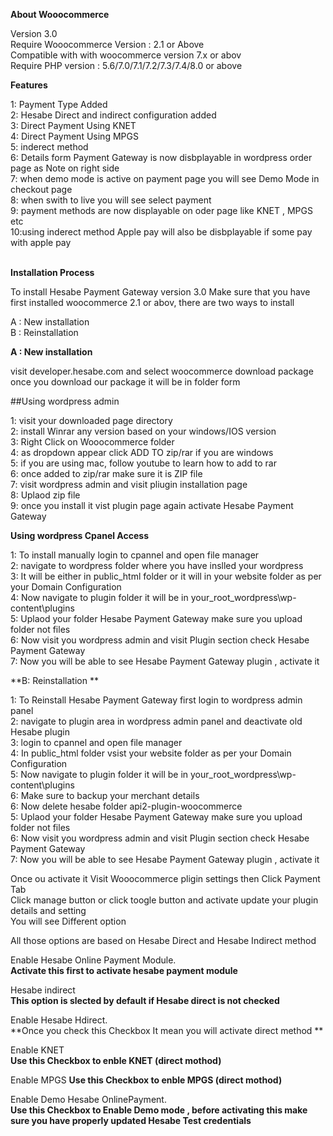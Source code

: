 **About Wooocommerce**

Version 3.0</br>
Require Wooocommerce Version : 2.1 or Above</br>
Compatible with with woocommerce version 7.x or abov</br>
Require PHP version : 5.6/7.0/7.1/7.2/7.3/7.4/8.0 or above</br>

**Features**

1: Payment Type Added </br>
2: Hesabe Direct and indirect configuration added</br>
3: Direct Payment Using KNET</br>
4: Direct Payment Using MPGS</br>
5: inderect method </br>
6: Details form Payment Gateway is now disbplayable in wordpress order page as Note on right side</br>
7: when demo mode is active on payment page you will see Demo Mode in checkout page</br>
8: when swith to live you will see select payment </br>
9: payment methods are now displayable on oder page like KNET , MPGS etc</br>
10:using inderect method Apple pay will also be disbplayable if some pay with apple pay</br></br>


**Installation Process**

To install Hesabe Payment Gateway version 3.0 Make sure that you have first installed woocommerce 2.1 or abov, there are two ways to install </br>

A : New installation</br>
B : Reinstallation</br>

**A : New installation**

visit developer.hesabe.com and select woocommerce download package once you download our package it will be in folder form</br>

##Using wordpress admin

1: visit your downloaded page directory </br>
2: install Winrar any version based on your windows/IOS version</br>
3: Right Click on Wooocommerce folder </br>
4: as dropdown appear click ADD TO zip/rar if you are windows</br>
5: if you are using mac, follow youtube to learn how to add to rar</br>
6: once added to zip/rar make sure it is ZIP file</br>
7: visit wordpress admin and visit pliugin installation page </br>
8: Uplaod zip file</br>
9: once you install it vist plugin page again activate Hesabe Payment Gateway </br>

**Using wordpress Cpanel Access**

1: To install manually login to cpannel and open file manager</br>
2: navigate to wordpress folder where you have inslled your wordpress </br>
3: It will be either in public_html folder or it will in your website folder as per your Domain Configuration</br>
4: Now navigate to plugin folder it will be in your_root_wordpress\wp-content\plugins</br>
5: Uplaod your folder Hesabe Payment Gateway make sure you upload folder not files </br>
6: Now visit you wordpress admin and visit Plugin section check Hesabe Payment Gateway </br>
7: Now you will be able to see Hesabe Payment Gateway plugin , activate it </br>

**B: Reinstallation **

1: To Reinstall Hesabe Payment Gateway first login to wordpress admin panel</br>
2: navigate to plugin area in wordpress admin panel and deactivate old Hesabe plugin</br>
3: login to cpannel and open file manager</br>
4: In public_html folder vsist your website folder as per your Domain Configuration</br>
5: Now navigate to plugin folder it will be in your_root_wordpress\wp-content\plugins</br>
6: Make sure to backup your merchant details</br>
6: Now delete hesabe folder api2-plugin-woocommerce</br>
5: Uplaod your folder Hesabe Payment Gateway make sure you upload folder not files </br>
6: Now visit you wordpress admin and visit Plugin section check Hesabe Payment Gateway </br>
7: Now you will be able to see Hesabe Payment Gateway plugin , activate it </br>

Once ou activate it Visit Wooocommerce pligin settings then Click Payment Tab</br>
Click manage button or click toogle button and activate update your plugin details and setting </br>
You will see Different option </br>

All those options are based on Hesabe Direct and Hesabe Indirect method </br>

Enable Hesabe Online Payment Module. </br>
**Activate this first to activate hesabe payment module**</br>

Hesabe indirect</br>
**This option is slected by default if Hesabe direct is not checked**</br>

Enable Hesabe Hdirect.</br>
**Once you check this Checkbox It mean you will activate direct method **</br>

Enable KNET</br>
**Use this Checkbox to enble KNET (direct mothod)**</br>

Enable MPGS
**Use this Checkbox to enble MPGS (direct mothod)**</br>

Enable Demo Hesabe OnlinePayment.</br>
**Use this Checkbox to Enable Demo mode , before activating this make sure you have properly updated Hesabe Test credentials**</br>

